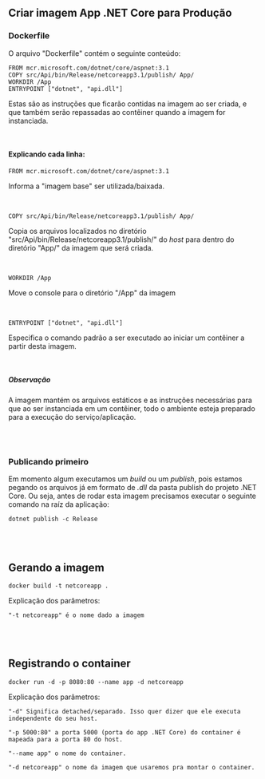 ## Criar imagem App .NET Core para Produção

### Dockerfile

O arquivo "Dockerfile" contém o seguinte conteúdo:

```
FROM mcr.microsoft.com/dotnet/core/aspnet:3.1
COPY src/Api/bin/Release/netcoreapp3.1/publish/ App/
WORKDIR /App
ENTRYPOINT ["dotnet", "api.dll"]
``` 
Estas são as instruções que ficarão contidas na imagem ao ser criada, e que também serão repassadas ao contêiner quando a imagem for instanciada.


<br>

#### Explicando cada linha:

```
FROM mcr.microsoft.com/dotnet/core/aspnet:3.1
``` 
Informa a "imagem base" ser utilizada/baixada.


<br>

```
COPY src/Api/bin/Release/netcoreapp3.1/publish/ App/
``` 
Copia os arquivos localizados no diretório "src/Api/bin/Release/netcoreapp3.1/publish/" do _host_ para dentro do diretório "App/" da imagem que será criada.


<br>

```
WORKDIR /App
``` 
Move o console para o diretório "/App" da imagem


<br>

```
ENTRYPOINT ["dotnet", "api.dll"]
``` 
Especifica o comando padrão a ser executado ao iniciar um contêiner a partir desta imagem.


<br>

##### Observação
A imagem mantém os arquivos estáticos e as instruções necessárias para que ao ser instanciada em um contêiner, todo o ambiente esteja preparado para a execução do serviço/aplicação.




<br>
<br>

### Publicando primeiro
Em momento algum executamos um _build_ ou um _publish_, pois estamos pegando os arquivos já em formato de _.dll_ da pasta publish do projeto .NET Core. Ou seja, antes de rodar esta imagem precisamos executar o seguinte comando na raíz da aplicação:

```
dotnet publish -c Release
```



<br>
<br>

## Gerando a imagem
```
docker build -t netcoreapp .
```

Explicação dos parâmetros:
```
"-t netcoreapp" é o nome dado a imagem
```



<br>
<br>

## Registrando o container
```
docker run -d -p 8080:80 --name app -d netcoreapp
```

Explicação dos parâmetros:

```
"-d" Significa detached/separado. Isso quer dizer que ele executa independente do seu host.

"-p 5000:80" a porta 5000 (porta do app .NET Core) do container é mapeada para a porta 80 do host.

"--name app" o nome do container.

"-d netcoreapp" o nome da imagem que usaremos pra montar o container.
```

